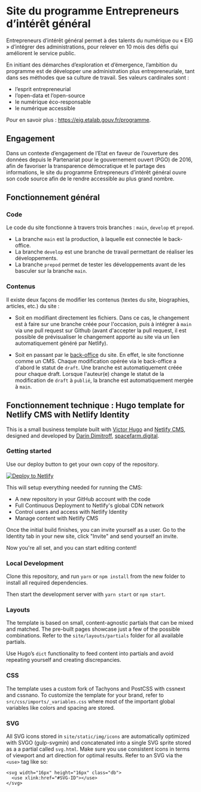 # Site du programme Entrepreneurs d’intérêt général

Entrepreneurs d’intérêt général permet à des talents du numérique ou « EIG » d’intégrer des administrations, pour relever en 10 mois des défis qui améliorent le service public.

En initiant des démarches d’exploration et d’émergence, l’ambition du programme est de développer une administration plus entrepreneuriale, tant dans ses méthodes que sa culture de travail. Ses valeurs cardinales sont :

- l’esprit entrepreneurial 
- l’open-data et l’open-source 
- le numérique éco-responsable 
- le numérique accessible

Pour en savoir plus : https://eig.etalab.gouv.fr/programme.

## Engagement

Dans un contexte d’engagement de l’Etat en faveur de l’ouverture des données depuis le Partenariat pour le gouvernement ouvert (PGO) de 2016, afin de favoriser la transparence démocratique et le partage des informations, le site du programme Entrepreneurs d’intérêt général ouvre son code source afin de le rendre accessible au plus grand nombre. 


## Fonctionnement général

### Code

Le code du site fonctionne à travers trois branches : `main`, `develop` et `prepod`. 
- La branche `main` est la production, à laquelle est connectée le back-office. 
- La branche `develop` est une branche de travail permettant de réaliser les développements.
- La branche `prepod` permet de tester les développements avant de les basculer sur la branche `main`. 

### Contenus

Il existe deux façons de modifier les contenus (textes du site, biographies, articles, etc.) du site :

- Soit en modifiant directement les fichiers. Dans ce cas, le changement est à faire sur une branche créée pour l'occasion, puis à intégrer à `main` via une pull request sur Github (avant d'accepter la pull request, il est possible de prévisualiser le changement apporté au site via un lien automatiquement généré par Netlify).

- Soit en passant par le [back-office](https://eig.etalab.gouv.fr/admin) du site. En effet, le site fonctionne comme un CMS. Chaque modification opérée via le back-office a d'abord le statut de `draft`. Une branche est automatiquement créée pour chaque draft. Lorsque l'auteur(e) change le statut de la modification de `draft` à `publié`, la branche est automatiquement mergée à `main`.


## Fonctionnement technique : Hugo template for Netlify CMS with Netlify Identity

This is a small business template built with [Victor Hugo](https://github.com/netlify/victor-hugo) and [Netlify CMS](https://github.com/netlify/netlify-cms), designed and developed by [Darin Dimitroff](http://www.darindimitroff.com/), [spacefarm.digital](https://www.spacefarm.digital).

### Getting started

Use our deploy button to get your own copy of the repository. 

[![Deploy to Netlify](https://www.netlify.com/img/deploy/button.svg)](https://app.netlify.com/start/deploy?repository=https://github.com/netlify-templates/one-click-hugo-cms&stack=cms)

This will setup everything needed for running the CMS:

* A new repository in your GitHub account with the code
* Full Continuous Deployment to Netlify's global CDN network
* Control users and access with Netlify Identity
* Manage content with Netlify CMS

Once the initial build finishes, you can invite yourself as a user. Go to the Identity tab in your new site, click "Invite" and send yourself an invite.

Now you're all set, and you can start editing content!

### Local Development

Clone this repository, and run `yarn` or `npm install` from the new folder to install all required dependencies.

Then start the development server with `yarn start` or `npm start`.

### Layouts

The template is based on small, content-agnostic partials that can be mixed and matched. The pre-built pages showcase just a few of the possible combinations. Refer to the `site/layouts/partials` folder for all available partials.

Use Hugo’s `dict` functionality to feed content into partials and avoid repeating yourself and creating discrepancies.

### CSS

The template uses a custom fork of Tachyons and PostCSS with cssnext and cssnano. To customize the template for your brand, refer to `src/css/imports/_variables.css` where most of the important global variables like colors and spacing are stored.

### SVG

All SVG icons stored in `site/static/img/icons` are automatically optimized with SVGO (gulp-svgmin) and concatenated into a single SVG sprite stored as a a partial called `svg.html`. Make sure you use consistent icons in terms of viewport and art direction for optimal results. Refer to an SVG via the `<use>` tag like so:

```
<svg width="16px" height="16px" class="db">
  <use xlink:href="#SVG-ID"></use>
</svg>
```
